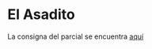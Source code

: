 # El Asadito

La consigna del parcial se encuentra [aquí](https://drive.google.com/file/d/1d_T1Yr09aum2PJ78KcHX7Wi6n95wd9Il/view?usp=sharing)